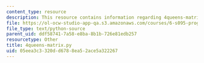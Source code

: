 ```yaml
---
content_type: resource
description: This resource contains information regarding 4queens-matrix.py.
file: https://ol-ocw-studio-app-qa.s3.amazonaws.com/courses/6-s095-programming-for-the-puzzled-january-iap-2018/05eea3c3320dd6788ea52ace5a322267_4queens-matrix.py
file_type: text/python-source
parent_uid: ddf58741-7a58-e8ba-8b1b-726e81edb257
resourcetype: Other
title: 4queens-matrix.py
uid: 05eea3c3-320d-d678-8ea5-2ace5a322267
---
```

